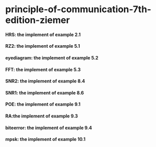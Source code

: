 # principle-of-communication-7th-edition-ziemer
#### HRS: the implement of example 2.1
#### RZ2: the implement of example 5.1
#### eyediagram: the implement of example 5.2
#### FFT: the implement of example 5.3
#### SNR2: the implement of example 8.4
#### SNR1: the implement of example 8.6
#### POE: the implement of example 9.1
#### RA:the implement of example 9.3
#### biteerror: the implement of example 9.4
#### mpsk: the implement of example 10.1
